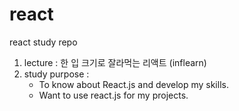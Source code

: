 # react
react study repo

1. lecture : 한 입 크기로 잘라먹는 리액트 (inflearn)
2. study purpose :
   - To know about React.js and develop my skills.
   - Want to use react.js for my projects.
